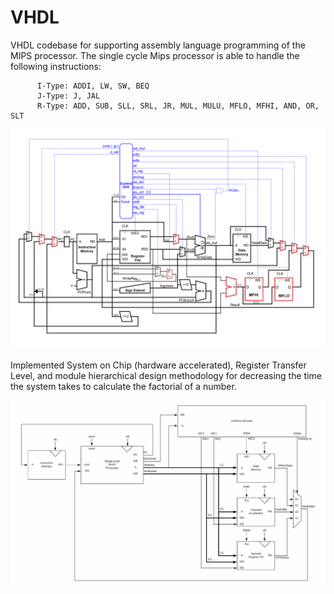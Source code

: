 # VHDL

VHDL codebase for supporting assembly language programming of the MIPS processor. The single cycle Mips processor is able to handle the following instructions: 

          I-Type: ADDI, LW, SW, BEQ
          J-Type: J, JAL
          R-Type: ADD, SUB, SLL, SRL, JR, MUL, MULU, MFLO, MFHI, AND, OR, SLT

![screenshot](L7datapathv5.png)

Implemented System on Chip (hardware accelerated), Register Transfer Level, and module hierarchical design methodology for decreasing the time the system takes to calculate the factorial of a number. 

![screenshot](SoC.png)
